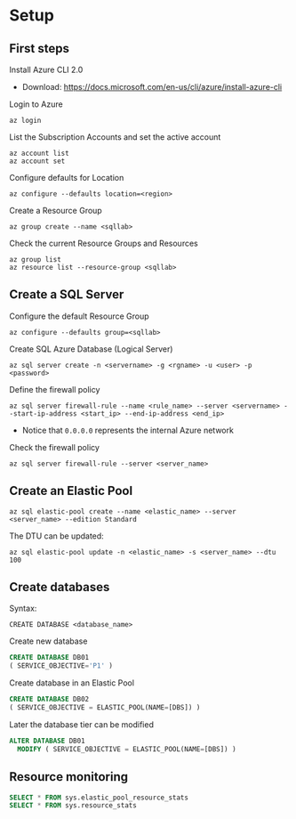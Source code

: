 Setup
======

## First steps

Install Azure CLI 2.0

* Download: https://docs.microsoft.com/en-us/cli/azure/install-azure-cli

Login to Azure

    az login

List the Subscription Accounts and set the active account

    az account list
    az account set

Configure defaults for Location

    az configure --defaults location=<region>

Create a Resource Group

    az group create --name <sqllab>

Check the current Resource Groups and Resources

    az group list
    az resource list --resource-group <sqllab>


## Create a SQL Server

Configure the default Resource Group

    az configure --defaults group=<sqllab>

Create SQL Azure Database (Logical Server)

    az sql server create -n <servername> -g <rgname> -u <user> -p <password>

Define the firewall policy

    az sql server firewall-rule --name <rule_name> --server <servername> --start-ip-address <start_ip> --end-ip-address <end_ip>

* Notice that `0.0.0.0` represents the internal Azure network

Check the firewall policy

    az sql server firewall-rule --server <server_name>

## Create an Elastic Pool

    az sql elastic-pool create --name <elastic_name> --server <server_name> --edition Standard
    
The DTU can be updated:

    az sql elastic-pool update -n <elastic_name> -s <server_name> --dtu 100 



## Create databases

Syntax:

    CREATE DATABASE <database_name>

Create new database
```sql
CREATE DATABASE DB01
( SERVICE_OBJECTIVE='P1' )
```

Create database in an Elastic Pool

```sql
CREATE DATABASE DB02
( SERVICE_OBJECTIVE = ELASTIC_POOL(NAME=[DBS]) )
```

Later the database tier can be modified

```sql
ALTER DATABASE DB01
  MODIFY ( SERVICE_OBJECTIVE = ELASTIC_POOL(NAME=[DBS]) )
```

## Resource monitoring

```sql
SELECT * FROM sys.elastic_pool_resource_stats
SELECT * FROM sys.resource_stats
```

